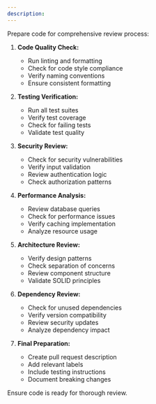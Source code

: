```yaml
---
description:
---
```


Prepare code for comprehensive review process:

1. **Code Quality Check:**
   - Run linting and formatting
   - Check for code style compliance
   - Verify naming conventions
   - Ensure consistent formatting

2. **Testing Verification:**
   - Run all test suites
   - Verify test coverage
   - Check for failing tests
   - Validate test quality

3. **Security Review:**
   - Check for security vulnerabilities
   - Verify input validation
   - Review authentication logic
   - Check authorization patterns

4. **Performance Analysis:**
   - Review database queries
   - Check for performance issues
   - Verify caching implementation
   - Analyze resource usage

5. **Architecture Review:**
   - Verify design patterns
   - Check separation of concerns
   - Review component structure
   - Validate SOLID principles

6. **Dependency Review:**
   - Check for unused dependencies
   - Verify version compatibility
   - Review security updates
   - Analyze dependency impact

7. **Final Preparation:**
   - Create pull request description
   - Add relevant labels
   - Include testing instructions
   - Document breaking changes

Ensure code is ready for thorough review.
